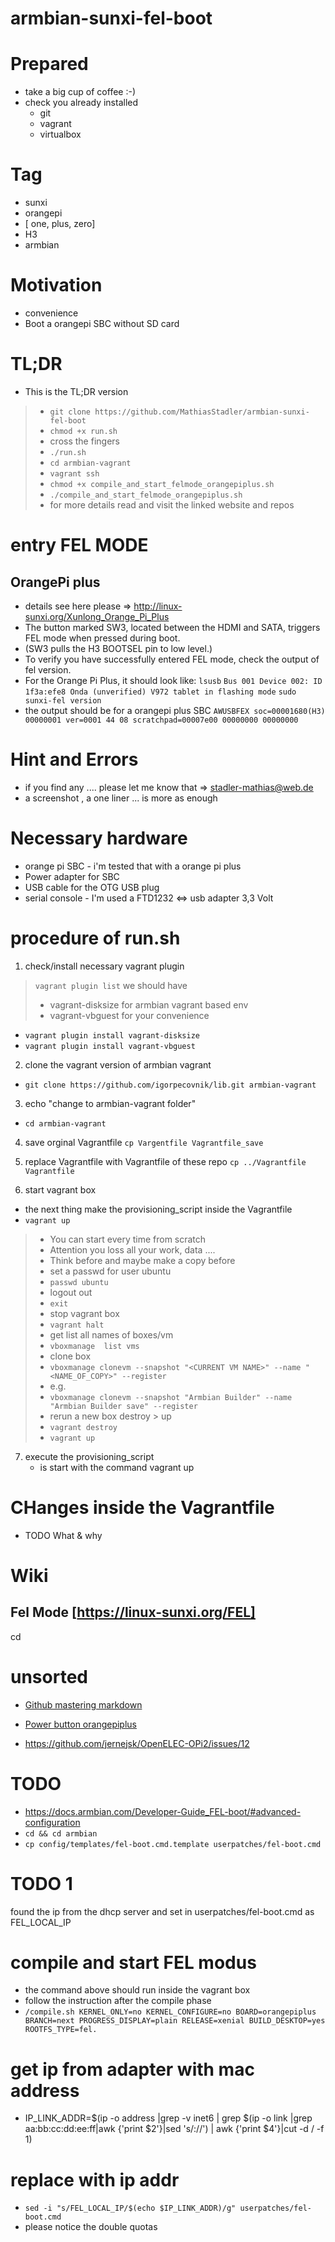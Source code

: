 # armbian-sunxi-fel-boot

# Prepared 
- take a big cup of coffee :-)
- check you already installed  
    - git 
    - vagrant
    - virtualbox 
     

# Tag 
- sunxi 
- orangepi 
- [ one, plus, zero] 
- H3 
- armbian

# Motivation  
- convenience
- Boot a orangepi SBC without SD card


# TL;DR
- This is  the TL;DR version

> - ```git clone https://github.com/MathiasStadler/armbian-sunxi-fel-boot```
> - ```chmod +x run.sh```
> - cross the fingers
> - ```./run.sh```
> - ```cd armbian-vagrant```
> - ```vagrant ssh```
> - ```chmod +x compile_and_start_felmode_orangepiplus.sh```
> - ```./compile_and_start_felmode_orangepiplus.sh```
> - for more details read and visit the linked  website and repos


# entry FEL MODE
## OrangePi plus
- details see here please =>  http://linux-sunxi.org/Xunlong_Orange_Pi_Plus
- The button marked SW3, located between the HDMI and SATA, triggers FEL mode when pressed during boot. 
- (SW3 pulls the H3 BOOTSEL pin to low level.)
- To verify you have successfully entered FEL mode, check the output of fel version. 
- For the Orange Pi Plus, it should look like:
```lsusb```
```Bus 001 Device 002: ID 1f3a:efe8 Onda (unverified) V972 tablet in flashing mode```
```sudo sunxi-fel version```
- the output should be for a orangepi plus SBC
```AWUSBFEX soc=00001680(H3) 00000001 ver=0001 44 08 scratchpad=00007e00 00000000 00000000```





# Hint and Errors
- if you find any .... please let me know that => stadler-mathias@web.de
- a screenshot , a one liner ... is more as enough


# Necessary hardware
- orange pi SBC - i'm tested that with a orange pi plus 
- Power adapter for SBC 
- USB cable for the OTG USB plug
- serial console - I'm used a FTD1232 <=> usb adapter 3,3 Volt  


# procedure of run.sh

1. check/install necessary vagrant plugin
> ```vagrant plugin list```
>  we should have 
>    -   vagrant-disksize  for armbian vagrant based env
>    -   vagrant-vbguest for your convenience

- ```vagrant plugin install vagrant-disksize```
- ```vagrant plugin install vagrant-vbguest```    

2. clone the vagrant version of armbian vagrant
- ```git clone https://github.com/igorpecovnik/lib.git armbian-vagrant```

3. echo "change to armbian-vagrant folder"
- ```cd armbian-vagrant```

4. save orginal Vagrantfile 
```cp Vargentfile Vagrantfile_save```

5. replace Vagrantfile with Vagrantfile of these repo
```cp ../Vagrantfile Vagrantfile```

6. start vagrant box 
- the next thing make the provisioning_script inside the Vagrantfile
- ```vagrant up```

> - You can start every time from scratch
> - Attention you loss all your work, data ....
> - Think before and maybe make a copy before
> - set a passwd for user ubuntu
> - ```passwd ubuntu```
> - logout out 
> - ```exit```
> - stop vagrant box
> - ```vagrant halt```
> - get list all names of boxes/vm
> - ```vboxmanage  list vms```
> - clone box 
> - ```vboxmanage clonevm --snapshot "<CURRENT VM NAME>" --name "<NAME_OF_COPY>" --register```
> - e.g.
> - ```vboxmanage clonevm --snapshot "Armbian Builder" --name "Armbian Builder save" --register```
> -  rerun a new box  destroy > up 
> - ```vagrant destroy```
> - ```vagrant up```

7. execute the  provisioning_script
    - is start with the command vagrant up

# CHanges inside the Vagrantfile
- TODO What & why


# Wiki 
## Fel Mode [https://linux-sunxi.org/FEL]
cd 

# unsorted
- [Github mastering markdown](https://guides.github.com/features/mastering-markdown/)

- [Power button orangepiplus](https://parglescouk.wordpress.com/2016/08/30/shutting-down-an-orange-pi-from-the-on-board-button/)
 - https://github.com/jernejsk/OpenELEC-OPi2/issues/12



 # TODO
 - https://docs.armbian.com/Developer-Guide_FEL-boot/#advanced-configuration
 - ```cd && cd armbian```
 - ```cp config/templates/fel-boot.cmd.template userpatches/fel-boot.cmd```

# TODO 1
found the ip from the dhcp server and set in userpatches/fel-boot.cmd as FEL_LOCAL_IP





# compile and start FEL modus 
- the command above should run inside the vagrant box
- follow the instruction after the compile phase
- ```/compile.sh KERNEL_ONLY=no KERNEL_CONFIGURE=no BOARD=orangepiplus BRANCH=next PROGRESS_DISPLAY=plain RELEASE=xenial BUILD_DESKTOP=yes ROOTFS_TYPE=fel.```

# get ip from adapter with mac address
- IP_LINK_ADDR=$(ip -o address |grep -v inet6 | grep $(ip -o link |grep aa:bb:cc:dd:ee:ff|awk {'print $2'}|sed 's/://') | awk {'print $4'}|cut -d \/ -f 1)

# replace with ip addr
- ```sed -i "s/FEL_LOCAL_IP/$(echo $IP_LINK_ADDR)/g" userpatches/fel-boot.cmd```
- please notice the double quotas  
